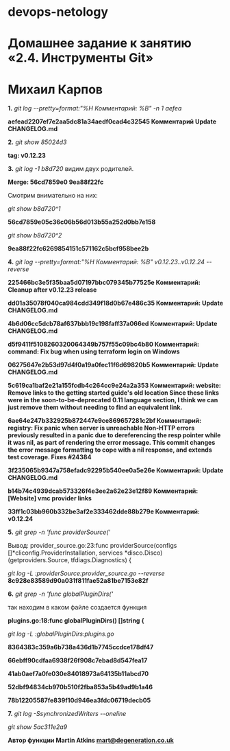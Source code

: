 # devops-netology

# Домашнее задание к занятию «2.4. Инструменты Git»
# Михаил Карпов


**1.** _git log --pretty=format:"%H Комментарий: %B" -n 1 aefea_

**aefead2207ef7e2aa5dc81a34aedf0cad4c32545 Комментарий Update CHANGELOG.md**

**2.** _git show 85024d3_

**tag: v0.12.23**

**3.** _git log -1 b8d720_ видим двух родителей.

**Merge: 56cd7859e0 9ea88f22fc**

Смотрим внимательно на них:

_git show b8d720^1_

**56cd7859e05c36c06b56d013b55a252d0bb7e158**

_git show b8d720^2_

**9ea88f22fc6269854151c571162c5bcf958bee2b**

**4.** _git log --pretty=format:"%H Комментарий: %B" v0.12.23..v0.12.24 --reverse_

**225466bc3e5f35baa5d07197bbc079345b77525e Комментарий: Cleanup after v0.12.23 release**

**dd01a35078f040ca984cdd349f18d0b67e486c35 Комментарий: Update CHANGELOG.md**

**4b6d06cc5dcb78af637bbb19c198faff37a066ed Комментарий: Update CHANGELOG.md**

**d5f9411f5108260320064349b757f55c09bc4b80 Комментарий: command: Fix bug when using terraform login on Windows**

**06275647e2b53d97d4f0a19a0fec11f6d69820b5 Комментарий: Update CHANGELOG.md**

**5c619ca1baf2e21a155fcdb4c264cc9e24a2a353 Комментарий: website: Remove links to the getting started guide's old location Since these links were in the soon-to-be-deprecated 0.11 language section, I think we can just remove them without needing to find an equivalent link.**

**6ae64e247b332925b872447e9ce869657281c2bf Комментарий: registry: Fix panic when server is unreachable Non-HTTP errors previously resulted in a panic due to dereferencing the
resp pointer while it was nil, as part of rendering the error message.
This commit changes the error message formatting to cope with a nil
response, and extends test coverage. Fixes #24384**

**3f235065b9347a758efadc92295b540ee0a5e26e Комментарий: Update CHANGELOG.md**

**b14b74c4939dcab573326f4e3ee2a62e23e12f89 Комментарий: [Website] vmc provider links**

**33ff1c03bb960b332be3af2e333462dde88b279e Комментарий: v0.12.24**

**5.** _git grep -n 'func providerSource('_

Вывод: provider_source.go:23:func providerSource(configs []*cliconfig.ProviderInstallation, services *disco.Disco) (getproviders.Source, tfdiags.Diagnostics) {

_git log -L :providerSource:provider_source.go --reverse_
**8c928e83589d90a031f811fae52a81be7153e82f**

**6.** _git grep -n 'func globalPluginDirs('_

так находим в каком файле создается функция

**plugins.go:18:func globalPluginDirs() []string {**

_git log -L :globalPluginDirs:plugins.go_

**8364383c359a6b738a436d1b7745ccdce178df47** 

**66ebff90cdfaa6938f26f908c7ebad8d547fea17**

**41ab0aef7a0fe030e84018973a64135b11abcd70**

**52dbf94834cb970b510f2fba853a5b49ad9b1a46**

**78b12205587fe839f10d946ea3fdc06719decb05**

**7.** _git log -SsynchronizedWriters --oneline_

_git show 5ac311e2a9_

**Автор функции Martin Atkins <mart@degeneration.co.uk>**